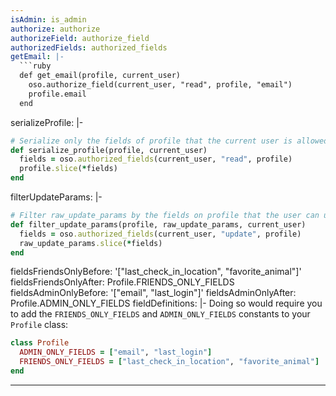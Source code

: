```yaml
---
isAdmin: is_admin
authorize: authorize
authorizeField: authorize_field
authorizedFields: authorized_fields
getEmail: |-
  ```ruby
  def get_email(profile, current_user)
    oso.authorize_field(current_user, "read", profile, "email")
    profile.email
  end
  ```
serializeProfile: |-
  ```ruby
  # Serialize only the fields of profile that the current user is allowed to read
  def serialize_profile(profile, current_user)
    fields = oso.authorized_fields(current_user, "read", profile)
    profile.slice(*fields)
  end
  ```
filterUpdateParams: |-
  ```ruby
  # Filter raw_update_params by the fields on profile that the user can update
  def filter_update_params(profile, raw_update_params, current_user)
    fields = oso.authorized_fields(current_user, "update", profile)
    raw_update_params.slice(*fields)
  end
  ```
fieldsFriendsOnlyBefore: '["last_check_in_location", "favorite_animal"]'
fieldsFriendsOnlyAfter: Profile.FRIENDS_ONLY_FIELDS
fieldsAdminOnlyBefore: '["email", "last_login"]'
fieldsAdminOnlyAfter: Profile.ADMIN_ONLY_FIELDS
fieldDefinitions: |-
  Doing so would require you to add the `FRIENDS_ONLY_FIELDS` and
  `ADMIN_ONLY_FIELDS` constants to your `Profile` class:

  ```ruby
  class Profile
    ADMIN_ONLY_FIELDS = ["email", "last_login"]
    FRIENDS_ONLY_FIELDS = ["last_check_in_location", "favorite_animal"]
  end
  ```
---
```

